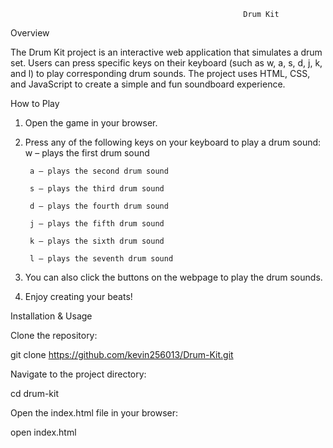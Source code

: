                                                         Drum Kit

Overview

The Drum Kit project is an interactive web application that simulates a drum set. Users can press specific keys on their keyboard (such as w, a, s, d, j, k, and l) to play corresponding drum sounds. The project uses HTML, CSS, and JavaScript to create a simple and fun soundboard experience.

How to Play

1. Open the game in your browser.
2. Press any of the following keys on your keyboard to play a drum sound:
        w – plays the first drum sound
   
        a – plays the second drum sound
   
        s – plays the third drum sound
   
        d – plays the fourth drum sound
   
        j – plays the fifth drum sound
   
        k – plays the sixth drum sound
   
        l – plays the seventh drum sound
   
3. You can also click the buttons on the webpage to play the drum sounds.
4. Enjoy creating your beats!
   
Installation & Usage

Clone the repository:

git clone https://github.com/kevin256013/Drum-Kit.git

Navigate to the project directory:

cd drum-kit

Open the index.html file in your browser:

open index.html
